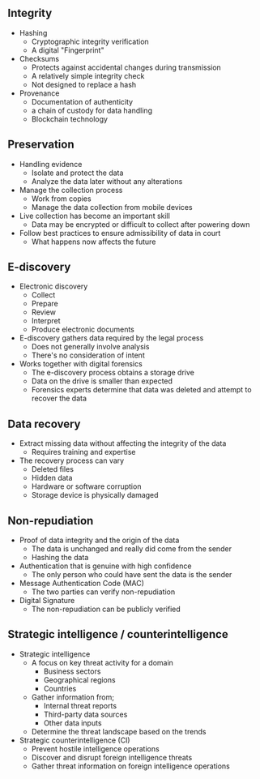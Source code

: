 ## Integrity
- Hashing
	- Cryptographic integrity verification
	- A digital "Fingerprint"
- Checksums
	- Protects against accidental changes during transmission
	- A relatively simple integrity check
	- Not designed to replace a hash
- Provenance
	- Documentation of authenticity
	- a chain of custody for data handling
	- Blockchain technology
## Preservation
- Handling evidence
	- Isolate and protect the data
	- Analyze the data later without any alterations
- Manage the collection process
	- Work from copies
	- Manage the data collection from mobile devices
- Live collection has become an important skill
	- Data may be encrypted or difficult to collect after powering down
- Follow best practices to ensure admissibility of data in court
	- What happens now affects the future
## E-discovery
- Electronic discovery
	- Collect
	- Prepare
	- Review
	- Interpret
	- Produce electronic documents
- E-discovery gathers data required by the legal process
	- Does not generally involve analysis
	- There's no consideration of intent
- Works together with digital forensics
	- The e-discovery process obtains a storage drive
	- Data on the drive is smaller than expected
	- Forensics experts determine that data was deleted and attempt to recover the data
## Data recovery
- Extract missing data without affecting the integrity of the data
	- Requires training and expertise
- The recovery process can vary
	- Deleted files
	- Hidden data
	- Hardware or software corruption
	- Storage device is physically damaged
## Non-repudiation
- Proof of data integrity and the origin of the data
	- The data is unchanged and really did come from the sender
	- Hashing the data
- Authentication that is genuine with high confidence
	- The only person who could have sent the data is the sender
- Message Authentication Code (MAC)
	- The two parties can verify non-repudiation
- Digital Signature
	- The non-repudiation can be publicly verified
## Strategic intelligence / counterintelligence
- Strategic intelligence
	- A focus on key threat activity for a domain
		- Business sectors
		- Geographical regions
		- Countries
	- Gather information from;
		- Internal threat reports
		- Third-party data sources
		- Other data inputs
	- Determine the threat landscape based on the trends
- Strategic counterintelligence (CI)
	- Prevent hostile intelligence operations
	- Discover and disrupt foreign intelligence threats
	- Gather threat information on foreign intelligence operations

